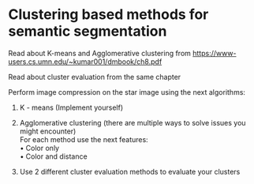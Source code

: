 # Clustering based methods for semantic segmentation

Read about K-means and Agglomerative clustering from https://www-users.cs.umn.edu/~kumar001/dmbook/ch8.pdf

Read about cluster evaluation from the same chapter

Perform image compression on the star image using the next algorithms:<br/>
1.	K - means (Implement yourself)<br/>
2.	Agglomerative clustering (there are multiple ways to solve issues you might encounter)<br/>
For each method use the next features:<br/>
•	Color only<br/>
•	Color and distance

3. Use 2 different cluster evaluation methods to evaluate your clusters
